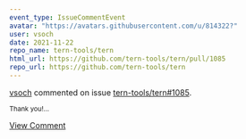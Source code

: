 ```yaml
---
event_type: IssueCommentEvent
avatar: "https://avatars.githubusercontent.com/u/814322?"
user: vsoch
date: 2021-11-22
repo_name: tern-tools/tern
html_url: https://github.com/tern-tools/tern/pull/1085
repo_url: https://github.com/tern-tools/tern
---
```


<a href='https://github.com/vsoch' target='_blank'>vsoch</a> commented on issue <a href='https://github.com/tern-tools/tern/pull/1085' target='_blank'>tern-tools/tern#1085</a>.

<small>Thank you!...</small>

<a href='https://github.com/tern-tools/tern/pull/1085' target='_blank'>View Comment</a>